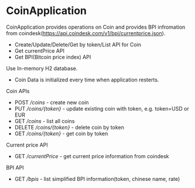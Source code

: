 # CoinApplication
CoinApplication provides operations on Coin and provides BPI infromation from coindesk(https://api.coindesk.com/v1/bpi/currentprice.json).
- Create/Update/Delete/Get by token/List API for Coin
- Get currentPrice API
- Get BPI(Bitcoin price index) API

Use In-memory H2 database.
- Coin Data is initialized every time when application resterts.

Coin APIs
- POST _/coins_           - create new coin
- PUT _/coins/{token}_    - update existing coin with token, e.g. token=USD or EUR
- GET _/coins_            - list all coins
- DELETE _/coins/{token}_ - delete coin by token
- GET _/coins/{token}_    - get coin by token 


Current price API
- GET _/currentPrice_     - get current price information from coindesk

BPI API
- GET _/bpis_             - list simplified BPI information(token, chinese name, rate)
